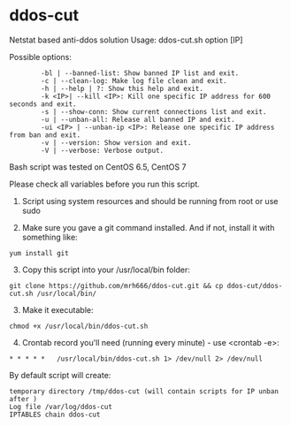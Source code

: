 ddos-cut
========

Netstat based anti-ddos solution
Usage: ddos-cut.sh option [IP]

Possible options:
```
		-bl | --banned-list: Show banned IP list and exit.
		-c | --clean-log: Make log file clean and exit.
		-h | --help | ?: Show this help and exit.
		-k <IP>| --kill <IP>: Kill one specific IP address for 600 seconds and exit.
		-s | --show-conn: Show current connections list and exit.
		-u | --unban-all: Release all banned IP and exit.
		-ui <IP> | --unban-ip <IP>: Release one specific IP address from ban and exit.
		-v | --version: Show version and exit.
		-V | --verbose: Verbose output.
```
Bash script was tested on CentOS 6.5, CentOS 7

Please check all variables before you run this script.

1. Script using system resources and should be running from root or use sudo

2. Make sure you gave a git command installed. And if not, install it with something like:
```
yum install git
```

3. Copy this script into your /usr/local/bin folder:
```
git clone https://github.com/mrh666/ddos-cut.git && cp ddos-cut/ddos-cut.sh /usr/local/bin/
```

3. Make it executable: 
```
chmod +x /usr/local/bin/ddos-cut.sh
```

4. Crontab record you'll need (running every minute) - use <crontab -e>:
```
* * * * *	/usr/local/bin/ddos-cut.sh 1> /dev/null 2> /dev/null
```

By default script will create:
```
temporary directory /tmp/ddos-cut (will contain scripts for IP unban after )
Log file /var/log/ddos-cut
IPTABLES chain ddos-cut
```  
